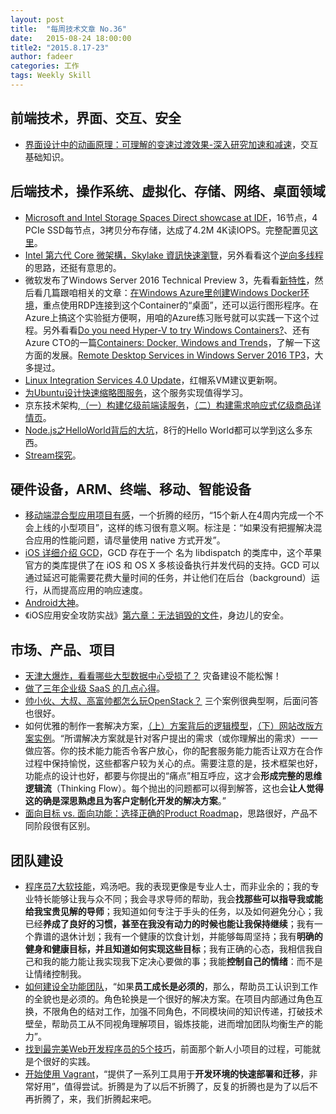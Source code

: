 ```yaml
---
layout: post
title:  "每周技术文章 No.36"
date:   2015-08-24 18:00:00
title2: "2015.8.17-23"
author: fadeer
categories: 工作
tags: Weekly Skill
---
```


前端技术，界面、交互、安全
----
* [界面设计中的动画原理：可理解的变速过渡效果-深入研究加速和减速](http://mux.baidu.com/?p=1000152)，交互基础知识。

后端技术，操作系统、虚拟化、存储、网络、桌面领域
----
* [Microsoft and Intel Storage Spaces Direct showcase at IDF](http://blogs.technet.com/b/filecab/archive/2015/08/18/microsoft-and-intel-storage-spaces-direct-showcase-at-idf.aspx)，16节点，4 PCIe SSD每节点，3拷贝分布存储，达成了4.2M  4K读IOPS。完整配置见[这里](http://blogs.technet.com/b/clausjor/archive/2015/08/18/microsoft-and-intel-showcase-storage-spaces-direct-with-nvm-express-at-idf-15.aspx)。
* [Intel 第六代 Core 微架構，Skylake 資訊快速瀏覽](http://www.techbang.com/posts/25373-intel-i-of-the-sixth-generation-core-microarchitecture-skylake-information-release)，另外看看这个[逆向多线程](http://www.expreview.com/42462.html)的思路，还挺有意思的。
* 微软发布了Windows Server 2016 Technical Preview 3，先看看[新特性](https://technet.microsoft.com/library/dn765472.aspx)，然后看几篇跟咱相关的文章：[在Windows Azure里创建Windows Docker环境](http://mp.weixin.qq.com/s?__biz=MzA3NTM1MzE4Nw==&mid=207821522&idx=1&sn=2048f2edc0f730409a82a8a73ef6de77&scene=0#rd)，重点使用RDP连接到这个Container的“桌面”，还可以运行图形程序。在Azure上搞这个实验挺方便啊，用咱的Azure练习账号就可以实践一下这个过程。另外看看[Do you need Hyper-V to try Windows Containers?](http://blogs.msdn.com/b/virtual_pc_guy/archive/2015/08/20/do-you-need-hyper-v-to-try-windows-containers.aspx)、还有Azure CTO的一篇[Containers: Docker, Windows and Trends](http://azure.microsoft.com/blog/2015/08/17/containers-docker-windows-and-trends/)，了解一下这方面的发展。[Remote Desktop Services in Windows Server 2016 TP3](http://blogs.msdn.com/b/rds/archive/2015/08/19/remote-desktop-services-in-windows-server-2016-technical-preview-3.aspx)，大多提过。
* [Linux Integration Services 4.0 Update](http://blogs.technet.com/b/virtualization/archive/2015/08/20/linux-integration-services-4-0-update.aspx)，红帽系VM建议更新啊。
* [为Ubuntu设计快速缩略图服务](http://www.infoq.com/cn/news/2015/08/Ubuntu-API)，这个服务实现值得学习。
* 京东技术架构,[（一）构建亿级前端读服务](http://jinnianshilongnian.iteye.com/blog/2232271)，[（二）构建需求响应式亿级商品详情页](http://jinnianshilongnian.iteye.com/blog/2235572)。
* [Node.js之HelloWorld背后的大坑](http://www.jianshu.com/p/3c5897dd2b85)，8行的Hello World都可以学到这么多东西。
* [Stream探究](http://segmentfault.com/a/1190000003479884)。

硬件设备，ARM、终端、移动、智能设备
----
<!--preview-end-->
* [移动端混合型应用项目有感](http://segmentfault.com/a/1190000003100767)，一个折腾的经历，“15个新人在4周内完成一个不会上线的小型项目”，这样的练习很有意义啊。标注是：“如果没有把握解决混合应用的性能问题，请尽量使用 native 方式开发”。
* [iOS 详细介绍 GCD](http://segmentfault.com/a/1190000003101343)，GCD 存在于一个 名为 libdispatch 的类库中，这个苹果官方的类库提供了在 iOS 和 OS X 多核设备执行并发代码的支持。GCD 可以通过延迟可能需要花费大量时间的任务，并让他们在后台（background）运行，从而提高应用的响应速度。
* [Android大神](http://yeungeek.com/android%E5%A4%A7%E7%A5%9E/)。
* 《iOS应用安全攻防实战》[第六章：无法销毁的文件](http://drops.wooyun.org/papers/8148)，身边儿的安全。

市场、产品、项目
----
* [天津大爆炸，看看哪些大型数据中心受损了？](http://www.tmtpost.com/1393710.html) 灾备建设不能松懈！
* [做了三年企业级 SaaS 的几点心得](http://36kr.com/p/5036630.html)。
* [帅小伙、大叔、高富帅都怎么玩OpenStack？](https://www.ustack.com/blog/wan/) 三个案例很典型啊，后面问答也很好。
* 如何优雅的制作一套解决方案，[（上）方案背后的逻辑模型](http://www.woshipm.com/pmd/177804.html)，[（下）网站改版方案实例](http://www.woshipm.com/pmd/192366.html)。“所谓解决方案就是针对客户提出的需求（或你理解出的需求）一一做应答。你的技术能力能否令客户放心，你的配套服务能力能否让双方在合作过程中保持愉悦，这些都客户较为关心的点。需要注意的是，技术框架也好，功能点的设计也好，都要与你提出的“痛点”相互呼应，这才会**形成完整的思维逻辑流**（Thinking Flow）。每个抛出的问题都可以得到解答，这也会**让人觉得这的确是深思熟虑且为客户定制化开发的解决方案**。”
* [面向目标 vs. 面向功能：选择正确的Product Roadmap](http://www.woshipm.com/pd/191144.html)，思路很好，产品不同阶段很有区别。

团队建设
----
* [程序员7大软技能](http://www.techug.com/programmer-soft-skills-quiz)，鸡汤吧。我的表现更像是专业人士，而非业余的；我的专业特长能够让我与众不同；我会寻求导师的帮助，我会**找那些可以指导我或能给我宝贵见解的导师**；我知道如何专注于手头的任务，以及如何避免分心；我已经**养成了良好的习惯，甚至在我没有动力的时候也能让我保持继续**；我有一个靠谱的退休计划；我有一个健康的饮食计划，并能够每周坚持；我有**明确的健身和健康目标，并且知道如何实现这些目标**；我有正确的心态，我相信我自己和我的能力能让我实现我下定决心要做的事；我能**控制自己的情绪**：而不是让情绪控制我。
* [如何建设全功能团队](http://insights.thoughtworkers.org/build-cross-functional-team/)，“如果**员工成长是必须的**，那么，帮助员工认识到工作的全貌也是必须的。角色轮换是一个很好的解决方案。在项目内部通过角色互换，不限角色的结对工作，加强不同角色，不同模块间的知识传递，打破技术壁垒，帮助员工从不同视角理解项目，锻炼技能，进而增加团队均衡生产的能力”。
* [找到最完美Web开发程序员的5个技巧](http://www.techug.com/web-2)，前面那个新人小项目的过程，可能就是个很好的实践。
* [开始使用 Vagrant](https://www.imququ.com/post/vagrantup.html)，“提供了一系列工具用于**开发环境的快速部署和迁移**，非常好用”，值得尝试。折腾是为了以后不折腾了，反复的折腾也是为了以后不再折腾了，来，我们折腾起来吧。




